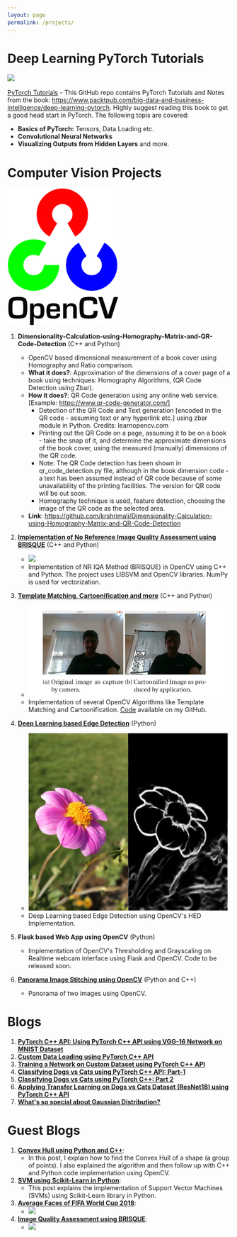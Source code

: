 ```yaml
---
layout: page
permalink: /projects/
---
```


Deep Learning PyTorch Tutorials
====================

<img src="https://raw.githubusercontent.com/krshrimali/krshrimali.github.io/master/assets/pytorch.jpg" width="250">

[PyTorch Tutorials](https://github.com/krshrimali/Deep-Learning-Libraries/tree/master/PyTorch/Chapters) - This GitHub repo contains PyTorch Tutorials and Notes from the book: https://www.packtpub.com/big-data-and-business-intelligence/deep-learning-pytorch. Highly suggest reading this book to get a good head start in PyTorch. The following topis are covered:

- **Basics of PyTorch:** Tensors, Data Loading etc.
- **Convolutional Neural Networks**
- **Visualizing Outputs from Hidden Layers**
and more.

Computer Vision Projects
===================

<img src="/assets/opencv.png" width="250">

1. **Dimensionality-Calculation-using-Homography-Matrix-and-QR-Code-Detection** (C++ and Python)
    - OpenCV based dimensional measurement of a book cover using Homography and Ratio comparison.
    - **What it does?**: Approximation of the dimensions of a cover page of a book using techniques: Homography Algorithms, (QR Code Detection using Zbar). 
    - **How it does?**: QR Code generation using any online web service. [Example: https://www.qr-code-generator.com/]
       * Detection of the QR Code and Text generation [encoded in the QR code - assuming text or any hyperlink etc.] using zbar module in Python. Credits: learnopencv.com
       * Printing out the QR Code on a page, assuming it to be on a book - take the snap of it, and determine the approximate dimensions of the book cover, using the measured (manually) dimensions of the QR code.
       * Note: The QR Code detection has been shown in qr_code_detection.py file, although in the book dimension code - a text has been assumed instead of QR code because of some unavailability of the printing facilities. The version for QR code will be out soon.
       * Homography technique is used, feature detection, choosing the image of the QR code as the selected area.
    - **Link**: https://github.com/krshrimali/Dimensionality-Calculation-using-Homography-Matrix-and-QR-Code-Detection
2. [**Implementation of No Reference Image Quality Assessment using BRISQUE**](https://github.com/krshrimali/No-Reference-Image-Quality-Assessment-using-BRISQUE-Model) (C++ and Python)

    - <img src="https://raw.githubusercontent.com/krshrimali/No-Reference-Image-Quality-Assessment-using-BRISQUE-Model/master/Images/Table_Comparison_BRISQUE.png"/>
    - Implementation of NR IQA Method (BRISQUE) in OpenCV using C++ and Python. The project uses LIBSVM and OpenCV libraries. NumPy is used for vectorization.
3. [**Template Matching, Cartoonification and more**](https://github.com/krshrimali/OpenCV_Work/blob/master/Cartoonifier_Report.pdf) (C++ and Python)

    - <img src="/assets/blog/cartoonified.PNG"/>
    - Implementation of several OpenCV Algorithms like Template Matching and Cartoonification. [Code](https://github.com/krshrimali/OpenCV_Work) available on my GitHub.
4. [**Deep Learning based Edge Detection**](https://github.com/krshrimali/Deep-Learning-based-Edge-Detection) (Python)

    - <img src="https://raw.githubusercontent.com/krshrimali/Deep-Learning-based-Edge-Detection/master/testdata/comparison/output_flowers.png" height="400"/>
    - Deep Learning based Edge Detection using OpenCV's HED Implementation.
5. **Flask based Web App using OpenCV** (Python)

    - Implementation of OpenCV's Thresholding and Grayscaling on Realtime webcam interface using Flask and OpenCV. Code to be released soon.
6. [**Panorama Image Stitching using OpenCV**](https://github.com/krshrimali/Panorama-Image-Stitching-using-OpenCV) (Python and C++)

    - Panorama of two images using OpenCV.

Blogs
====================
1. [**PyTorch C++ API: Using PyTorch C++ API using VGG-16 Network on MNIST Dataset**](https://ankurbhatia24.github.io/PyTorch-C++-API/)
2. [**Custom Data Loading using PyTorch C++ API**](https://ankurbhatia24.github.io/Custom-Data-Loading-Using-PyTorch-CPP-API/)
3. [**Training a Network on Custom Dataset using PyTorch C++ API**](https://ankurbhatia24.github.io/Training-Network-Using-Custom-Dataset-PyTorch-CPP/)
4. [**Classifying Dogs vs Cats using PyTorch C++ API: Part-1**](https://ankurbhatia24.github.io/Blog-Dogs-VS-Cats/)
5. [**Classifying Dogs vs Cats using PyTorch C++: Part 2**](https://ankurbhatia24.github.io/Classifying-Dogs-Cats-PyTorch-CPP-Part-2/)
6. [**Applying Transfer Learning on Dogs vs Cats Dataset (ResNet18) using PyTorch C++ API**](https://ankurbhatia24.github.io/Applying-Transfer-Learning-Dogs-Cats/)
7. [**What's so special about Gaussian Distribution?**](https://ankurbhatia24.github.io/Understanding-Gaussian-Distribution/)

Guest Blogs
====================
1. [**Convex Hull using Python and C++**](https://www.learnopencv.com/convex-hull-using-opencv-in-python-and-c/):
    - In this post, I explain how to find the Convex Hull of a shape (a group of points). I also explained the algorithm and then follow up with C++ and Python code implementation using OpenCV.
2. [**SVM using Scikit-Learn in Python**](https://www.learnopencv.com/svm-using-scikit-learn-in-python/):
    - This post explains the implementation of Support Vector Machines (SVMs) using Scikit-Learn library in Python.
3. [**Average Faces of FIFA World Cup 2018**](https://www.learnopencv.com/average-faces-of-fifa-world-cup-2018/):
    - <img src="https://www.learnopencv.com/wp-content/uploads/2018/06/fifa-players-with-country-names.png"/>
4. [**Image Quality Assessment using BRISQUE**](https://www.learnopencv.com/image-quality-assessment-brisque/):
    - <img src="https://www.learnopencv.com/wp-content/uploads/2018/06/workflow-brisque-iqa.png"/>
